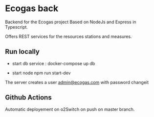 # Ecogas back
Backend for the Ecogas project
Based on NodeJs and Express in Typescript.

Offers REST services for the resources stations and measures.

## Run locally
- start db service :
docker-compose up db
  
- start node
npm run start-dev
  
The server creates a user admin@ecogas.com with password changeit

## Github Actions
Automatic deployement on o2Switch on push on master branch.
